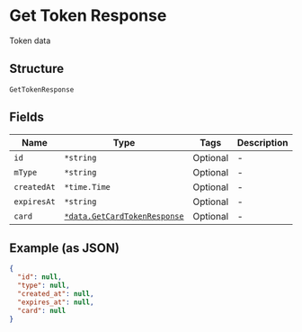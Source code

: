 
# Get Token Response

Token data

## Structure

`GetTokenResponse`

## Fields

| Name | Type | Tags | Description |
|  --- | --- | --- | --- |
| `id` | `*string` | Optional | - |
| `mType` | `*string` | Optional | - |
| `createdAt` | `*time.Time` | Optional | - |
| `expiresAt` | `*string` | Optional | - |
| `card` | [`*data.GetCardTokenResponse`](../../doc/models/get-card-token-response.md) | Optional | - |

## Example (as JSON)

```json
{
  "id": null,
  "type": null,
  "created_at": null,
  "expires_at": null,
  "card": null
}
```

